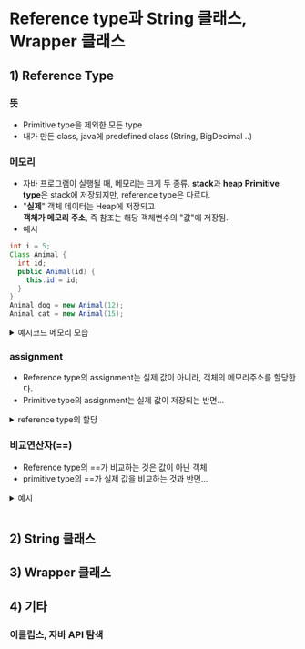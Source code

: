 
# Reference type과 String 클래스, Wrapper 클래스
## 1) Reference Type
### 뜻
- Primitive type을 제외한 모든 type
- 내가 만든 class, java에 predefined class (String, BigDecimal ..)
### 메모리
- 자바 프로그램이 실행될 때, 메모리는 크게 두 종류. **stack**과 **heap**
  **Primitive type**은 stack에 저장되지만, reference type은 다르다.
- "**실제**" 객체 데이터는 Heap에 저장되고 </br>
  **객체가 메모리 주소**, 즉 참조는 해당 객체변수의 "값"에 저장됨.
- 예시
```java
int i = 5;
Class Animal {
  int id;
  public Animal(id) {
    this.id = id;
  }
}
Animal dog = new Animal(12);
Animal cat = new Animal(15);

```
<details>
  <summary>예시코드 메모리 모습</summary>
  
  
![image](https://github.com/minjikimkim2222/study/assets/96869808/b975a59b-8731-49a4-8dfd-18729c39dcde)
  - Java의 reference type(참조 변수)는 객체의 메모리 위치를 저장하는데 사용되며, 이를 통해 객체의 속성 및 메서드에 엑세스할 수 있다.
</details>

### assignment
- Reference type의 assignment는 실제 값이 아니라, 객체의 메모리주소를 할당한다.
- Primitive type의 assignment는 실제 값이 저장되는 반면...
<details>
  <summary>reference type의 할당</summary>

  ![image](https://github.com/minjikimkim2222/study/assets/96869808/7130b3b4-867c-4569-b519-d5ddf7c7fd07)
  - nothing => null, nothing변수의 값에 원래 객체의 메모리주소가 있어야 하지만, 비어있다는 의미.
  - 그런데, cat"값" == AnimalCat의 메모리주소값이, nothing에 할당됨
  - 즉, nothing과 cat은 모두 똑같은 위치의 객체(Animal Cat)을 가리키고 있다.
</details> 

### 비교연산자(==)
- Reference type의 ==가 비교하는 것은 값이 아닌 객체
- primitive type의 ==가 실제 값을 비교하는 것과 반면...
  
<details>
 <summary>예시</summary>

  ```java
  Animal dog = new Animal(12);
  // dog ==> Animal@6acbcfc0

  Animal cat = new Animal(10);`
  // cat ==> Animal@3feba861

  Animal ref = cat;`
  // ref ==> Animal@3feba861

  Animal dog2 = new Animal(12);
  // dog2 ==> Animal@723279cf
  ```
</details>

</br>

## 2) String 클래스

## 3) Wrapper 클래스

## 4) 기타
### 이클립스, 자바 API 탐색
